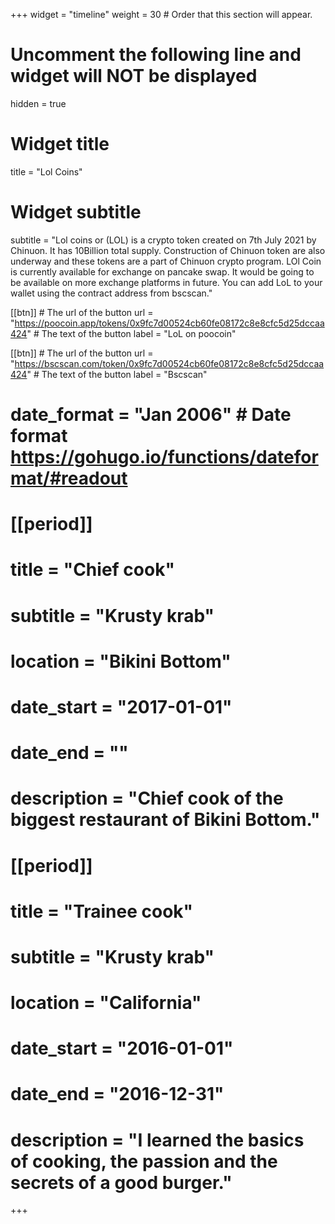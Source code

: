 +++
widget = "timeline"
weight = 30  # Order that this section will appear.

# Uncomment the following line and widget will NOT be displayed
 hidden = true
# Widget title
title = "Lol Coins"
# Widget subtitle
subtitle = "Lol coins or (LOL) is a crypto token created on 7th July 2021 by Chinuon. It has 10Billion total supply. Construction of Chinuon token are also underway and these tokens are a part of Chinuon crypto program. LOl Coin is currently available for exchange on pancake swap. It would be going to be available on more exchange platforms in future. You can add LoL to your wallet using the contract address from bscscan."

[[btn]] # The url of the button url = "https://poocoin.app/tokens/0x9fc7d00524cb60fe08172c8e8cfc5d25dccaa424" # The text of the button label = "LoL on poocoin"

[[btn]] # The url of the button url = "https://bscscan.com/token/0x9fc7d00524cb60fe08172c8e8cfc5d25dccaa424" # The text of the button label = "Bscscan"


# date_format = "Jan 2006" # Date format https://gohugo.io/functions/dateformat/#readout

# [[period]]
 # title = "Chief cook"
 # subtitle = "Krusty krab"
 # location = "Bikini Bottom"
 # date_start = "2017-01-01"
 # date_end = ""
 # description = "Chief cook of the biggest restaurant of Bikini Bottom."

# [[period]]
 # title = "Trainee cook"
 # subtitle = "Krusty krab"
 # location = "California"
 # date_start = "2016-01-01"
#  date_end = "2016-12-31"
#  description = "I learned the basics of cooking, the passion and the secrets of a good burger."
+++
